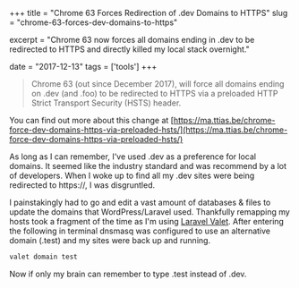 +++
title = "Chrome 63 Forces Redirection of .dev Domains to HTTPS"
slug = "chrome-63-forces-dev-domains-to-https"

excerpt = "Chrome 63 now forces all domains ending in .dev to be redirected to HTTPS and directly killed my local stack overnight."

date = "2017-12-13"
tags = ['tools']
+++

> Chrome 63 (out since December 2017), will force all domains ending on .dev (and .foo) to be redirected to HTTPS via a preloaded HTTP Strict Transport Security (HSTS) header.

You can find out more about this change at [https://ma.ttias.be/chrome-force-dev-domains-https-via-preloaded-hsts/](https://ma.ttias.be/chrome-force-dev-domains-https-via-preloaded-hsts/)

As long as I can remember, I've used .dev as a preference for local domains. It seemed like the industry standard and was recommend by a lot of developers. When I woke up to find all my .dev sites were being redirected to https://, I was disgruntled. 

I painstakingly had to go and edit a vast amount of databases & files to update the domains that WordPress/Laravel used. Thankfully remapping my hosts took a fragment of the time as I'm using [Laravel Valet](https://laravel.com/docs/5.5/valet). After entering the following in terminal dnsmasq was configured to use an alternative domain (.test) and my sites were back up and running.

```bash
valet domain test
```

Now if only my brain can remember to type .test instead of .dev.
